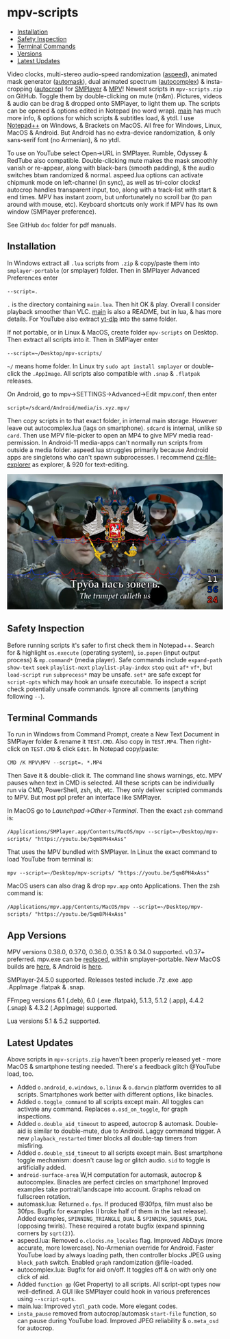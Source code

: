 # mpv-scripts
- [Installation](#installation)
- [Safety Inspection](#safety-inspection)
- [Terminal Commands](#terminal-commands)
- [Versions](#versions)
- [Latest Updates](#latest-updates)

Video clocks, multi-stereo audio-speed randomization ([aspeed](aspeed.lua)), animated mask generator ([automask](automask.lua)), dual animated spectrum ([autocomplex](autocomplex.lua)) & insta-cropping ([autocrop](autocrop.lua)) for [SMPlayer](https://smplayer.info) & [MPV](https://mpv.io)! Newest scripts in `mpv-scripts.zip` on GitHub. Toggle them by double-clicking on mute (m&m). Pictures, videos & audio can be drag & dropped onto SMPlayer, to light them up. The scripts can be opened & options edited in Notepad (no word wrap). [main](main.lua) has much more info, & options for which scripts & subtitles load, & ytdl. I use [Notepad++](https://notepad-plus-plus.org/downloads/) on Windows, & Brackets on MacOS.  All free for Windows, Linux, MacOS & Android. But Android has no extra-device randomization, & only sans-serif font (no Armenian), & no ytdl.

To use on YouTube select Open→URL in SMPlayer. Rumble, Odyssey & RedTube also compatible. Double-clicking mute makes the mask smoothly vanish or re-appear, along with black-bars (smooth padding), & the audio switches btwn randomized & normal. aspeed.lua options can activate chipmunk mode on left-channel (in sync), as well as tri-color clocks! autocrop handles transparent input, too, along with a track-list with start & end times. MPV has instant zoom, but unfortunately no scroll bar (to pan around with mouse, etc). Keyboard shortcuts only work if MPV has its own window (SMPlayer preference).

See GitHub `doc` folder for pdf manuals.

## Installation
In Windows extract all `.lua` scripts from `.zip` & copy/paste them into `smplayer-portable` (or smplayer) folder. Then in SMPlayer Advanced Preferences enter 

`--script=.`

`.` is the directory containing `main.lua`. Then hit OK & play. Overall I consider playback smoother than VLC. [main](main.lua) is also a README, but in lua, & has more details. For YouTube also extract [yt-dlp](https://github.com/yt-dlp/yt-dlp/releases) into the same folder.

If not portable, or in Linux & MacOS, create folder `mpv-scripts` on Desktop. Then extract all scripts into it.  Then in SMPlayer enter

`--script=~/Desktop/mpv-scripts/`

`~/` means home folder. In Linux try `sudo apt install smplayer` or double-click the `.AppImage`. All scripts also compatible with `.snap` & `.flatpak` releases. 

On Android, go to mpv→SETTINGS→Advanced→Edit mpv.conf, then enter

`script=/sdcard/Android/media/is.xyz.mpv/`

Then copy scripts in to that exact folder, in internal main storage. However leave out autocomplex.lua (lags on smartphone).  `sdcard` is internal, unlike `SD card`.  Then use MPV file-picker to open an MP4 to give MPV media read-permission. In Android-11 media-apps can't normally run scripts from outside a media folder.  aspeed.lua struggles primarily because Android apps are singletons who can't spawn subprocesses.  I recommend [cx-file-explorer](https://cxfileexplorerapk.net/) as explorer, & 920 for text-editing.  

![alt text](https://github.com/TinosNitso/mpv-scripts/blob/main/SCREENSHOT.JPG)

## Safety Inspection
Before running scripts it's safer to first check them in Notepad++. Search for & highlight `os.execute` (operating system), `io.popen` (input output process) & `mp.command*` (media player). Safe commands include `expand-path` `show-text` `seek` `playlist-next` `playlist-play-index` `stop` `quit` `af*` `vf*`, but `load-script` `run` `subprocess*` may be unsafe. `set*` are safe except for `script-opts` which may hook an unsafe executable. To inspect a script check potentially unsafe commands. Ignore all comments (anything following `--`). 

## Terminal Commands
To run in Windows from Command Prompt, create a New Text Document in SMPlayer folder & rename it `TEST.CMD`. Also copy in `TEST.MP4`. Then right-click on `TEST.CMD` & click `Edit`. In Notepad copy/paste:

`CMD /K MPV\MPV --script=. *.MP4`

Then Save it & double-click it. The command line shows warnings, etc. MPV pauses when text in CMD is selected. All these scripts can be individually run via CMD, PowerShell, zsh, sh, etc. They only deliver scripted commands to MPV. But most ppl prefer an interface like SMPlayer.

In MacOS go to *Launchpad*→*Other*→*Terminal*. Then the exact `zsh` command is:

`/Applications/SMPlayer.app/Contents/MacOS/mpv --script=~/Desktop/mpv-scripts/ "https://youtu.be/5qm8PH4xAss"`

That uses the MPV bundled with SMPlayer. In Linux the exact command to load YouTube from terminal is:

`mpv --script=~/Desktop/mpv-scripts/ "https://youtu.be/5qm8PH4xAss"`

MacOS users can also drag & drop `mpv.app` onto Applications. Then the zsh command is:

`/Applications/mpv.app/Contents/MacOS/mpv --script=~/Desktop/mpv-scripts/ "https://youtu.be/5qm8PH4xAss"` 

## App Versions

MPV versions 0.38.0, 0.37.0, 0.36.0, 0.35.1 & 0.34.0 supported. v0.37+ preferred. mpv.exe can be [replaced](https://sourceforge.net/projects/mpv-player-windows/files/release/), within smplayer-portable. New MacOS builds are [here](https://laboratory.stolendata.net/~djinn/mpv_osx/), & Android is [here](https://github.com/mpv-android/mpv-android/releases).

SMPlayer-24.5.0 supported.  Releases tested include .7z .exe .app .AppImage .flatpak & .snap.

FFmpeg versions 6.1 (.deb), 6.0 (.exe .flatpak), 5.1.3, 5.1.2 (.app), 4.4.2 (.snap) & 4.3.2 (.AppImage) supported.

Lua versions 5.1 & 5.2 supported.

## Latest Updates
Above scripts in `mpv-scripts.zip` haven't been properly released yet - more MacOS & smartphone testing needed.  There's a feedback glitch @YouTube load, too.
- Added `o.android`, `o.windows`, `o.linux` & `o.darwin` platform overrides to all scripts.  Smartphones work better with different options, like binacles.
- Added `o.toggle_command` to all scripts except main.  All toggles can activate any command. Replaces `o.osd_on_toggle`, for graph inspections.  
- Added `o.double_aid_timeout` to aspeed, autocrop & automask. Double-aid is similar to double-mute, due to Android.  Laggy command trigger.  A new `playback_restarted` timer blocks all double-tap timers from misfiring. 
- Added `o.double_sid_timeout` to all scripts except main. Best smartphone toggle mechanism: doesn't cause lag or glitch audio. `sid` to toggle is artificially added.
- `android-surface-area` W,H computation for automask, autocrop & autocomplex. Binacles are perfect circles on smartphone! Improved examples take portrait/landscape into account.  Graphs reload on fullscreen rotation.
- automask.lua: Returned `o.fps`. If produced @30fps, film must also be 30fps.  Bugfix for examples (I broke half of them in the last release).  Added examples, `SPINNING_TRIANGLE_DUAL` & `SPINNING_SQUARES_DUAL` (opposing twirls). These required a rotate bugfix (expand spinning corners by `sqrt(2)`).
- aspeed.lua: Removed `o.clocks.no_locales` flag.  Improved AbDays (more accurate, more lowercase).  No-Armenian override for Android.  Faster YouTube load by always loading path, then controller blocks JPEG using `block_path` switch.  Enabled `graph` randomization @file-loaded.
- autocomplex.lua: Bugfix for aid on/off. It toggles off & on with only one click of aid.
- Added `function gp` (Get Property) to all scripts.  All script-opt types now well-defined.  A GUI like SMPlayer could hook in various preferences using `--script-opts`.
- main.lua: Improved `ytdl_path` code. More elegant codes. 
- `insta_pause` removed from autocrop/automask `start-file` function, so can pause during YouTube load.  Improved JPEG reliability & `o.meta_osd` for autocrop.

